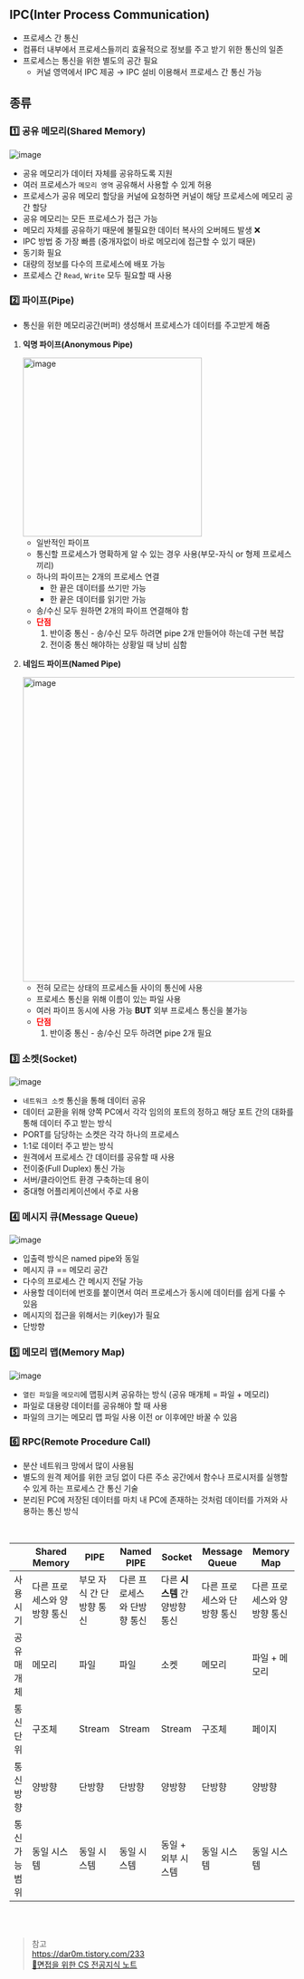 ## IPC(Inter Process Communication)
- 프로세스 간 통신 
- 컴퓨터 내부에서 프로세스들끼리 효율적으로 정보를 주고 받기 위한 통신의 일존 
- 프로세스는 통신을 위한 별도의 공간 필요 
  - 커널 영역에서 IPC 제공 → IPC 설비 이용해서 프로세스 간 통신 가능 

## 종류 
### 1️⃣ 공유 메모리(Shared Memory) 
![image](https://user-images.githubusercontent.com/63537847/221477626-ff4f0b6f-5d95-44ae-aaec-053448f0c14f.png)

- 공유 메모리가 데이터 자체를 공유하도록 지원 
- 여러 프로세스가 `메모리 영역` 공유해서 사용할 수 있게 허용 
- 프로세스가 공유 메모리 할당을 커널에 요청하면 커널이 해당 프로세스에 메모리 공간 할당 
- 공유 메모리는 모든 프로세스가 접근 가능 
- 메모리 자체를 공유하기 때문에 불필요한 데이터 복사의 오버헤드 발생 ❌
- IPC 방법 중 가장 빠름 (중개자없이 바로 메모리에 접근할 수 있기 때문) 
- 동기화 필요 
- 대량의 정보를 다수의 프로세스에 배포 가능 
- 프로세스 간 `Read`, `Write` 모두 필요할 때 사용 

### 2️⃣ 파이프(Pipe)
- 통신을 위한 메모리공간(버퍼) 생성해서 프로세스가 데이터를 주고받게 해줌 
1) **익명 파이프(Anonymous Pipe)** 
    
    <img width="316" alt="image" src="https://user-images.githubusercontent.com/63537847/221479780-b79b12d0-653a-4297-81d2-a005ec685229.png">
    
    - 일반적인 파이프 
    - 통신할 프로세스가 명확하게 알 수 있는 경우 사용(부모-자식 or 형제 프로세스끼리) 
    - 하나의 파이프는 2개의 프로세스 연결 
      - 한 끝은 데이터를 쓰기만 가능 
      - 한 끝은 데이터를 읽기만 가능
    - 송/수신 모두 원하면 2개의 파이프 연결해야 함            
    - <span style="color:red"> **단점** </span>       
      1. 반이중 통신 - 송/수신 모두 하려면 pipe 2개 만들어야 하는데 구현 복잡 
      2. 전이중 통신 해야하는 상황일 때 낭비 심함 

2) **네임드 파이프(Named Pipe)**        

    <img width="538" alt="image" src="https://user-images.githubusercontent.com/63537847/221479537-bf782b27-6e93-484b-ad56-a29782c5c74c.png">

    - 전혀 모르는 상태의 프로세스들 사이의 통신에 사용 
    - 프로세스 통신을 위해 이름이 있는 파일 사용 
    - 여러 파이프 동시에 사용 가능 **BUT** 외부 프로세스 통신을 불가능 
    - <span style="color:red"> **단점** </span>
      1. 반이중 통신 - 송/수신 모두 하려면 pipe 2개 필요 

### 3️⃣ 소켓(Socket)
![image](https://user-images.githubusercontent.com/63537847/221492415-da754d98-d357-4a6b-9c23-e82a0cf699da.png)


- `네트워크 소켓` 통신을 통해 데이터 공유 
- 데이터 교환을 위해 양쪽 PC에서 각각 임의의 포트의 정하고 해당 포트 간의 대화를 통해 데이터 주고 받는 방식 
- PORT를 담당하는 소켓은 각각 하나의 프로세스 
- 1:1로 데이터 주고 받는 방식 
- 원격에서 프로세스 간 데이터를 공유할 때 사용
- 전이중(Full Duplex) 통신 가능 
- 서버/클라이언트 환경 구축하는데 용이 
- 중대형 어플리케이션에서 주로 사용 

### 4️⃣ 메시지 큐(Message Queue)
![image](https://user-images.githubusercontent.com/63537847/221481399-5d2c7003-9827-4989-9f9c-a3251585cd1a.png)

- 입출력 방식은 named pipe와 동일 
- 메시지 큐 == 메모리 공간 
- 다수의 프로세스 간 메시지 전달 가능 
- 사용할 데이터에 번호를 붙이면서 여러 프로세스가 동시에 데이터를 쉽게 다룰 수 있음 
- 메시지의 접근을 위해서는 키(key)가 필요 
- 단방향 

### 5️⃣ 메모리 맵(Memory Map)
![image](https://user-images.githubusercontent.com/63537847/221482217-7647e3e8-2b60-4666-9672-c25149064f76.png)

- `열린 파일`을 `메모리`에 맵핑시켜 공유하는 방식 (공유 매개체 = 파일 + 메모리) 
- 파일로 대용량 데이터를 공유해야 할 때 사용 
- 파일의 크기는 메모리 맵 파일 사용 이전 or 이후에만 바꿀 수 있음 

### 6️⃣ RPC(Remote Procedure Call) 
- 분산 네트워크 망에서 많이 사용됨 
- 별도의 원격 제어를 위한 코딩 없이 다른 주소 공간에서 함수나 프로시저를 실행할 수 있게 하는 프로세스 간 통신 기술 
- 분리된 PC에 저장된 데이터를 마치 내 PC에 존재하는 것처럼 데이터를 가져와 사용하는 통신 방식  

</br> 

||Shared Memory|PIPE|Named PIPE|Socket|Message Queue|Memory Map|
|---|---|---|---|---|---|---|
|사용 시기|다른 프로세스와 양방향 통신|부모 자식 간 단방향 통신|다른 프로세스와 단방향 통신|다른 **시스템** 간 양방향 통신|다른 프로세스와 단방향 통신|다른 프로세스와 양방향 통신|
|공유 매개체|메모리|파일|파일|소켓|메모리|파일 + 메모리|
|통신 단위|구조체|Stream|Stream|Stream|구조체|페이지|
|통신 방향|양방향|단방향|단방향|양방향|단방향|양방향|
|통신 가능 범위|동일 시스템|동일 시스템|동일 시스템|동일 + 외부 시스템|동일 시스템|동일 시스템|

</br> 
</br> 

> 참고          
> https://dar0m.tistory.com/233          
> [📖면접을 위한 CS 전공지식 노트](http://www.yes24.com/Product/Goods/108887922)           
